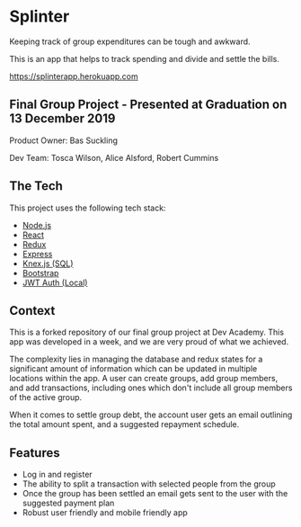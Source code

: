 # Splinter

Keeping track of group expenditures can be tough and awkward. 

This is an app that helps to track spending and divide and settle the bills.

https://splinterapp.herokuapp.com

## Final Group Project - Presented at Graduation on 13 December 2019 

Product Owner: Bas Suckling

Dev Team: Tosca Wilson, Alice Alsford, Robert Cummins

## The Tech

This project uses the following tech stack:

* [Node.js](https://nodejs.org/en/)
* [React](https://reactjs.org/docs/getting-started.html)
* [Redux](https://redux.js.org/)
* [Express](https://expressjs.com/en/api.html)
* [Knex.js (SQL)](https://knexjs.org/)
* [Bootstrap](https://getbootstrap.com/)
* [JWT Auth (Local)](https://jwt.io/)

## Context

This is a forked repository of our final group project at Dev Academy. This app was developed in a week, and we are very proud of what we achieved. 

The complexity lies in managing the database and redux states for a significant amount of information which can be updated in multiple locations within the app. A user can create groups, add group members, and add transactions, including ones which don't include all group members of the active group. 

When it comes to settle group debt, the account user gets an email outlining the total amount spent, and a suggested repayment schedule.

## Features
 
- Log in and register 
- The ability to split a transaction with selected people from the group
- Once the group has been settled an email gets sent to the user with the suggested payment plan 
- Robust user friendly and mobile friendly app


